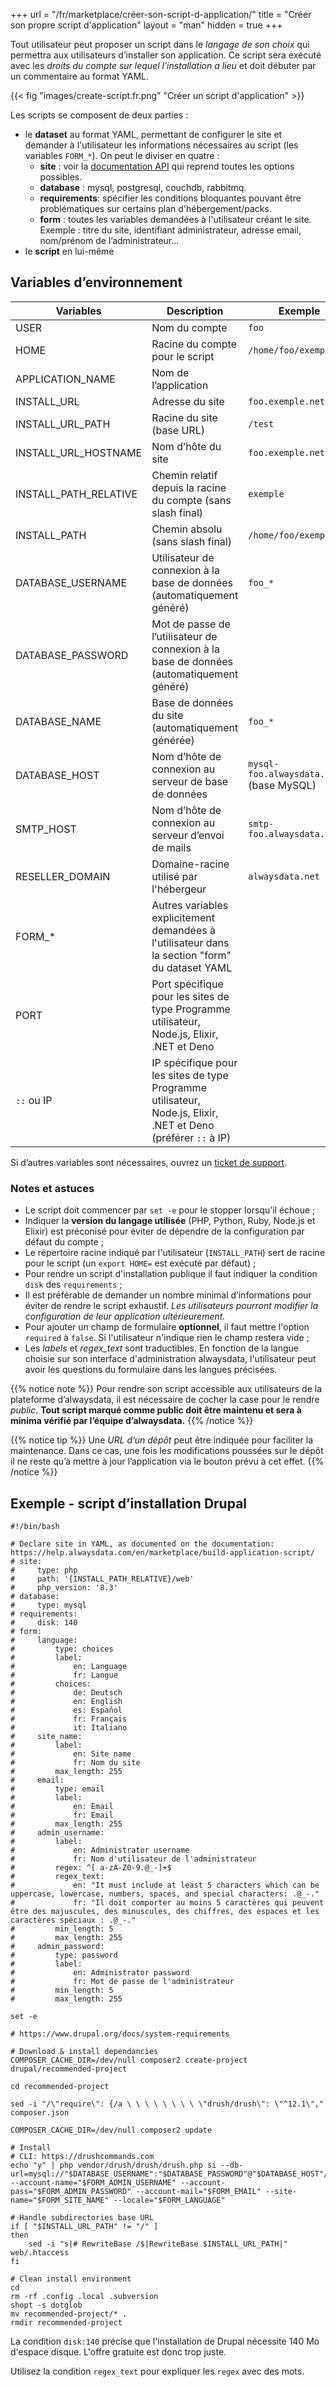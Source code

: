 +++
url = "/fr/marketplace/créer-son-script-d-application/"
title = "Créer son propre script d'application"
layout = "man"
hidden = true
+++

Tout utilisateur peut proposer un script dans le *langage de son choix* qui permettra aux utilisateurs d’installer son application. Ce script sera exécuté avec les *droits du compte sur lequel l’installation a lieu* et doit débuter par un commentaire au format YAML.

{{< fig "images/create-script.fr.png" "Créer un script d'application" >}}

Les scripts se composent de deux parties :

* le **dataset** au format YAML, permettant de configurer le site et demander à l'utilisateur les informations nécessaires au script (les variables `FORM_*`). On peut le diviser en quatre :
    * **site** : voir la [documentation API](https://api.alwaysdata.com/v1/site/doc/) qui reprend toutes les options possibles.
    * **database** : mysql, postgresql, couchdb, rabbitmq.
    * **requirements**: spécifier les conditions bloquantes pouvant être problématiques sur certains plan d'hébergement/packs.
    * **form** : toutes les variables demandées à l'utilisateur créant le site. Exemple : titre du site, identifiant administrateur, adresse email, nom/prénom de l’administrateur...
* le **script** en lui-même


## Variables d’environnement

| Variables             | Description                                                                                           | Exemple                                 |
|-----------------------|-------------------------------------------------------------------------------------------------------|-----------------------------------------|
| USER                  | Nom du compte                                                                                         | `foo`                                   |
| HOME                  | Racine du compte pour le script                                                                       | `/home/foo/exemple/`                    |
| APPLICATION_NAME      | Nom de l’application                                                                                  |                                         |
| INSTALL_URL           | Adresse du site                                                                                       | `foo.exemple.net/test`                  |
| INSTALL_URL_PATH      | Racine du site (base URL)                                                                             | `/test`                                 |
| INSTALL_URL_HOSTNAME  | Nom d’hôte du site                                                                                    | `foo.exemple.net`                       |
| INSTALL_PATH_RELATIVE | Chemin relatif depuis la racine du compte (sans slash final)                                          | `exemple`                               |
| INSTALL_PATH          | Chemin absolu (sans slash final)                                                                      | `/home/foo/exemple`                     |
| DATABASE_USERNAME     | Utilisateur de connexion à la base de données (automatiquement généré)                                | `foo_*`                                 |
| DATABASE_PASSWORD     | Mot de passe de l’utilisateur de connexion à la base de données (automatiquement généré)              |                                         |
| DATABASE_NAME         | Base de données du site (automatiquement générée)                                                     | `foo_*`                                 |
| DATABASE_HOST         | Nom d’hôte de connexion au serveur de base de données                                                 | `mysql-foo.alwaysdata.net` (base MySQL) |
| SMTP_HOST             | Nom d’hôte de connexion au serveur d’envoi de mails                                                   | `smtp-foo.alwaysdata.net`               |
| RESELLER_DOMAIN       | Domaine-racine utilisé par l'hébergeur                                                                | `alwaysdata.net`                        |
| FORM_*                | Autres variables explicitement demandées à l'utilisateur dans la section "form" du dataset YAML       |                                         |
| PORT                  | Port spécifique pour les sites de type Programme utilisateur, Node.js, Elixir, .NET et Deno                |                                         |
| `::` ou IP         | IP spécifique pour les sites de type Programme utilisateur, Node.js, Elixir, .NET et Deno (préférer `::` à IP) |                                         |

Si d’autres variables sont nécessaires, ouvrez un [ticket de support](https://admin.alwaysdata.com/support/add/).


### Notes et astuces

* Le script doit commencer par `set -e` pour le stopper lorsqu’il échoue ;
* Indiquer la **version du langage utilisée** (PHP, Python, Ruby, Node.js et Elixir) est préconisé pour éviter de dépendre de la configuration par défaut du compte ;
* Le répertoire racine indiqué par l'utilisateur (`INSTALL_PATH`) sert de racine pour le script (un `export HOME=` est exécuté par défaut) ;
* Pour rendre un script d'installation publique il faut indiquer la condition `disk` des `requirements` ;
* Il est préférable de demander un nombre minimal d’informations pour éviter de rendre le script exhaustif. _Les utilisateurs pourront modifier la configuration de leur application ultérieurement._
* Pour ajouter un champ de formulaire **optionnel**, il faut mettre l'option `required` à `false`. Si l'utilisateur n'indique rien le champ restera vide ;
* Les *labels* et *regex_text* sont traductibles. En fonction de la langue choisie sur son interface d'administration alwaysdata, l'utilisateur peut avoir les questions du formulaire dans les langues précisées.

{{% notice note %}}
Pour rendre son script accessible aux utilisateurs de la plateforme d’alwaysdata, il est nécessaire de cocher la case pour le rendre _public_. **Tout script marqué comme public doit être maintenu et sera à minima vérifié par l’équipe d’alwaysdata.**
{{% /notice %}}

{{% notice tip %}}
Une _URL d’un dépôt_ peut être indiquée pour faciliter la maintenance. Dans ce cas, une fois les modifications poussées sur le dépôt il ne reste qu’à mettre à jour l’application via le bouton prévu à cet effet.
{{% /notice %}}

## Exemple - script d’installation Drupal

```
#!/bin/bash

# Declare site in YAML, as documented on the documentation: https://help.alwaysdata.com/en/marketplace/build-application-script/
# site:
#     type: php
#     path: '{INSTALL_PATH_RELATIVE}/web'
#     php_version: '8.3'
# database:
#     type: mysql
# requirements:
#     disk: 140
# form:
#     language:
#         type: choices
#         label:
#             en: Language
#             fr: Langue
#         choices:
#             de: Deutsch
#             en: English
#             es: Español
#             fr: Français
#             it: Italiano
#     site_name:
#         label:
#             en: Site name
#             fr: Nom du site
#         max_length: 255
#     email:
#         type: email
#         label:
#             en: Email
#             fr: Email
#         max_length: 255
#     admin_username:
#         label:
#             en: Administrator username
#             fr: Nom d'utilisateur de l'administrateur
#         regex: ^[ a-zA-Z0-9.@_-]+$
#         regex_text:
#             en: "It must include at least 5 characters which can be uppercase, lowercase, numbers, spaces, and special characters: .@_-."
#             fr: "Il doit comporter au moins 5 caractères qui peuvent être des majuscules, des minuscules, des chiffres, des espaces et les caractères spéciaux : .@_-."
#         min_length: 5
#         max_length: 255
#     admin_password:
#         type: password
#         label:
#             en: Administrator password
#             fr: Mot de passe de l'administrateur
#         min_length: 5
#         max_length: 255

set -e

# https://www.drupal.org/docs/system-requirements

# Download & install dependancies
COMPOSER_CACHE_DIR=/dev/null composer2 create-project drupal/recommended-project

cd recommended-project

sed -i "/\"require\": {/a \ \ \ \ \ \ \ \ \"drush/drush\": \"^12.1\"," composer.json

COMPOSER_CACHE_DIR=/dev/null composer2 update

# Install
# CLI: https://drushcommands.com
echo "y" | php vendor/drush/drush/drush.php si --db-url=mysql://"$DATABASE_USERNAME":"$DATABASE_PASSWORD"@"$DATABASE_HOST"/"$DATABASE_NAME" --account-name="$FORM_ADMIN_USERNAME" --account-pass="$FORM_ADMIN_PASSWORD" --account-mail="$FORM_EMAIL" --site-name="$FORM_SITE_NAME" --locale="$FORM_LANGUAGE"

# Handle subdirectories base URL
if [ "$INSTALL_URL_PATH" != "/" ]
then
    sed -i "s|# RewriteBase /$|RewriteBase $INSTALL_URL_PATH|" web/.htaccess
fi

# Clean install environment
cd
rm -rf .config .local .subversion
shopt -s dotglob
mv recommended-project/* .
rmdir recommended-project
```

La condition `disk:140` précise que l'installation de Drupal nécessite 140 Mo d'espace disque. L'offre gratuite est donc trop juste.

Utilisez la condition `regex_text` pour expliquer les `regex` avec des mots.
